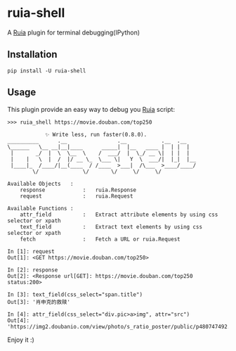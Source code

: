# ruia-shell

A [Ruia](https://github.com/howie6879/ruia) plugin for terminal debugging(IPython)

## Installation

```shell script
pip install -U ruia-shell
```

## Usage

This plugin provide an easy way to debug you [Ruia](https://github.com/howie6879/ruia) script:

```shell script
>>> ruia_shell https://movie.douban.com/top250

            ✨ Write less, run faster(0.8.0).
__________      .__                .__           .__  .__
\______   \__ __|__|____      _____|  |__   ____ |  | |  |
 |       _/  |  \  \__  \    /  ___/  |  \_/ __ \|  | |  |
 |    |   \  |  /  |/ __ \_  \___ \|   Y  \  ___/|  |_|  |__
 |____|_  /____/|__(____  / /____  >___|  /\___  >____/____/
        \/              \/       \/     \/     \/

Available Objects   :
    response            :   ruia.Response
    request             :   ruia.Request

Available Functions :
    attr_field          :   Extract attribute elements by using css selector or xpath
    text_field          :   Extract text elements by using css selector or xpath
    fetch               :   Fetch a URL or ruia.Request

In [1]: request
Out[1]: <GET https://movie.douban.com/top250>

In [2]: response
Out[2]: <Response url[GET]: https://movie.douban.com/top250 status:200>

In [3]: text_field(css_select="span.title")
Out[3]: '肖申克的救赎'

In [4]: attr_field(css_select="div.pic>a>img", attr="src")
Out[4]: 'https://img2.doubanio.com/view/photo/s_ratio_poster/public/p480747492.jpg'
```

Enjoy it :)